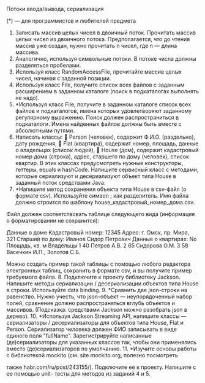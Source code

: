 Потоки ввода/вывода, сериализация

(*) — для программистов и любителей предмета
1. Записать массив целых чисел в двоичный поток. Прочитать массив целых чисел из
двоичного потока. Предполагается, что до чтения массив уже создан, нужно прочитать n
чисел, где n — длина массива.
2. Аналогично, используя символьные потоки. В потоке числа должны разделяться
пробелами.
3. Используя класс RandomAccessFile, прочитайте массив целых чисел, начиная с заданной
позиции.
4. Используя класс File, получите список всех файлов с заданным расширением в заданном
каталоге (поиск в подкаталогах выполнять не надо).
5. *Используя класс File, получите в заданном каталоге список всех файлов и подкаталогов,
имена которых удовлетворяют заданному регулярному выражению. Поиск должен
распространиться в подкаталоги. Имена найденных файлов должны быть вместе с
абсолютными путями.
6. Написать классы:
 Person (человек), содержит Ф.И.О. (раздельно), дату рождения,
 Flat (квартира), содержит номер, площадь, данные о владельцах (список людей),
 House (дом), содержит кадастровый номер дома (строка), адрес, старшего по дому
(человек), список квартир.
В этих классах предусмотреть нужные конструкторы, геттеры, equals и hashCode.
Напишите сервисный класс с методами, которые сериализуют и десериализуют объект типа
House в заданный поток средствами Java.
7. *Напишите метод сохранения объекта типа House в csv-файл (о формате csv). Используйте
символ ; как разделитель. Имя файла должно строится по шаблону
house_кадастровый_номер_дома.csv.

Файл должен соответствовать таблице следующего вида (информация о форматировании
не сохранится):

Данные о доме
Кадастровый номер:  12345
Адрес:              г. Омск, пр. Мира, 321
Старший по дому:    Иванов Сидор Петрович
Данные о квартирах: No Площадь, кв. м Владельцы
1   40 Петров А.В.
2   65 Сидорова О.М.
3   58 Васечкин И.П., Золотов С.Б.

Можно создать пример такой таблицы с помощью любого редактора электронных таблиц,
сохранить в формате csv, и вы получите пример требуемого файла.
8. Подключите к проекту библиотеку Jackson. Напишите методы сериализации /
десериализации объектов типа House в строки. Используйте data binding.
9. *Сравнить две json-строки на равенство. Нужно учесть, что json-объект — неупорядоченный
набор полей, сравнение должно распространяться вглубь объектов и массивов. (Подсказка:
средствами Jackson можно разобрать json в дерево).
10. *Используя Jackson Streaming API, напишите классы — сериализаторы / десериализаторы
для объектов типа House, Flat и Person. Сериализатор человека должен ФИО записывать в
виде единого поля ”fullName”. Зарегистрируйте написанные (де)сериализаторы для
указанных классов так, чтобы они применялись вместо (де)сериализаторов по умолчанию.
11. *Изучите основы работы с библиотекой mockito (см. site.mockito.org, полезно посмотреть

также habr.com/ru/post/243155/). Подключите ее к проекту. Напишите с ее помощью unit-
тесты для методов из заданий 4 и 5.
